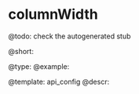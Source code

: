 columnWidth
=============

@todo:
	check the autogenerated stub


@short:
	

@type: 
@example:


@template:	api_config
@descr:


